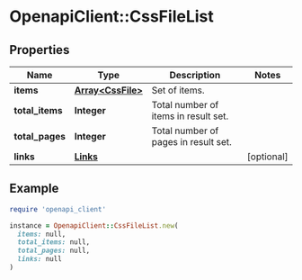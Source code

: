 # OpenapiClient::CssFileList

## Properties

| Name | Type | Description | Notes |
| ---- | ---- | ----------- | ----- |
| **items** | [**Array&lt;CssFile&gt;**](CssFile.md) | Set of items. |  |
| **total_items** | **Integer** | Total number of items in result set. |  |
| **total_pages** | **Integer** | Total number of pages in result set. |  |
| **links** | [**Links**](Links.md) |  | [optional] |

## Example

```ruby
require 'openapi_client'

instance = OpenapiClient::CssFileList.new(
  items: null,
  total_items: null,
  total_pages: null,
  links: null
)
```

